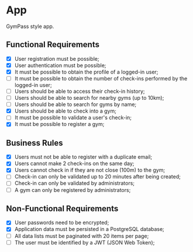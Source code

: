 # App

GymPass style app.

## Functional Requirements

- [x] User registration must be possible;
- [x] User authentication must be possible;
- [x] It must be possible to obtain the profile of a logged-in user;
- [ ] It must be possible to obtain the number of check-ins performed by the logged-in user;
- [ ] Users should be able to access their check-in history;
- [ ] Users should be able to search for nearby gyms (up to 10km);
- [ ] Users should be able to search for gyms by name;
- [x] Users should be able to check into a gym;
- [ ] It must be possible to validate a user's check-in;
- [x] It must be possible to register a gym;

## Business Rules

- [x] Users must not be able to register with a duplicate email;
- [x] Users cannot make 2 check-ins on the same day;
- [x] Users cannot check in if they are not close (100m) to the gym;
- [ ] Check-in can only be validated up to 20 minutes after being created;
- [ ] Check-in can only be validated by administrators;
- [ ] A gym can only be registered by administrators;

## Non-Functional Requirements

- [x] User passwords need to be encrypted;
- [x] Application data must be persisted in a PostgreSQL database;
- [ ] All data lists must be paginated with 20 items per page;
- [ ] The user must be identified by a JWT (JSON Web Token);
